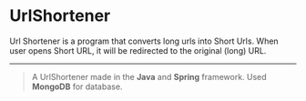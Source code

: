 # UrlShortener

Url Shortener is a program that converts long urls into Short Urls. When user opens Short URL, it will be redirected to the original (long) URL.

---

>A UrlShortener made in the **Java** and **Spring** framework. Used **MongoDB** for database.

  
